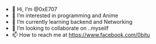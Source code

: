 - 👋 Hi, I’m @0xE707
- 👀 I’m interested in programming and Anime
- 🌱 I’m currently learning backend and Networking
- 💞️ I’m looking to collaborate on ..myseilf 
- 📫 How to reach me at https://www.facebook.com/0bitu

<!---
0xE707/0xE707 is a ✨ special ✨ repository because its `README.md` (this file) appears on your GitHub profile.
You can click the Preview link to take a look at your changes.
--->
